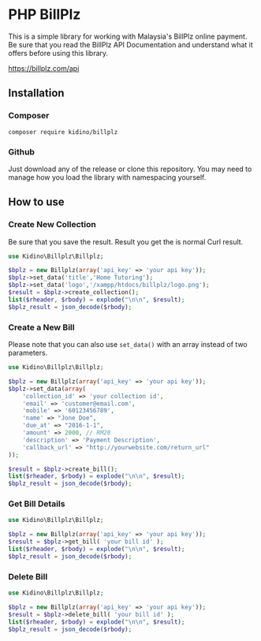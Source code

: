 # PHP BillPlz

This is a simple library for working with Malaysia's BillPlz online payment. Be sure that you read the BillPlz API Documentation and understand what it offers before using this library.

https://billplz.com/api

## Installation

### Composer

```composer require kidino/billplz```

### Github

Just download any of the release or clone this repository. You may need to manage how you load the library with namespacing yourself.

## How to use

### Create New Collection

Be sure that you save the result. Result you get the is normal Curl result.

```php
use Kidino\Billplz\Billplz;

$bplz = new Billplz(array('api_key' => 'your api key'));
$bplz->set_data('title','Home Tutoring');
$bplz->set_data('logo','/xampp/htdocs/billplz/logo.png');
$result = $bplz->create_collection();
list($rheader, $rbody) = explode("\n\n", $result);
$bplz_result = json_decode($rbody);
```

### Create a New Bill

Please note that you can also use `set_data()` with an array instead of two parameters.

```php
use Kidino\Billplz\Billplz;

$bplz = new Billplz(array('api_key' => 'your api key'));
$bplz->set_data(array(
	'collection_id' => 'your collection id',
	'email' => 'customer@email.com',
	'mobile' => '60123456789',
	'name' => "Jone Doe",
	'due_at' => "2016-1-1",
	'amount' => 2000, // RM20
	'description' => 'Payment Description',
	'callback_url' => "http://yourwebsite.com/return_url"
));

$result = $bplz->create_bill();
list($rheader, $rbody) = explode("\n\n", $result);
$bplz_result = json_decode($rbody);
```

### Get Bill Details

```php
use Kidino\Billplz\Billplz;

$bplz = new Billplz(array('api_key' => 'your api key'));
$result = $bplz->get_bill( 'your bill id' );
list($rheader, $rbody) = explode("\n\n", $result);
$bplz_result = json_decode($rbody);
```

### Delete Bill

```php
use Kidino\Billplz\Billplz;

$bplz = new Billplz(array('api_key' => 'your api key'));
$result = $bplz->delete_bill( 'your bill id' );
list($rheader, $rbody) = explode("\n\n", $result);
$bplz_result = json_decode($rbody);
```
